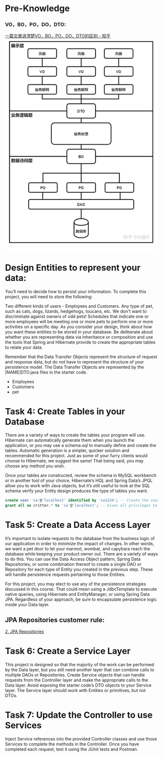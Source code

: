 # Pre-Knowledge
### VO，BO，PO，DO，DTO:
[一篇文章讲清楚VO，BO，PO，DO，DTO的区别 - 知乎](https://zhuanlan.zhihu.com/p/102389552)
![img.png](img.png)
# Design Entities to represent your data:
You’ll need to decide how to persist your information. To complete this project, you will need to store the following:

Two different kinds of users - Employees and Customers.
Any type of pet, such as cats, dogs, lizards, hedgehogs, toucans, etc. We don't want to discriminate against owners of odd pets!
Schedules that indicate one or more employees will be meeting one or more pets to perform one or more activities on a specific day.
As you consider your design, think about how you want these entities to be stored in your database. 
Be deliberate about whether you are representing data via inheritance or composition and use the tools 
that Spring and Hibernate provide to create the appropriate tables to relate your data. 

Remember that the Data Transfer Objects represent the structure of request and response data, 
but do not have to represent the structure of your persistence model. 
The Data Transfer Objects are represented by the [NAME]DTO.java files in the starter code.

- Employees
- Customers
- pet
# Task 4: Create Tables in your Database
There are a variety of ways to create the tables your program will use. Hibernate can automatically generate them when you launch the application, or you may use a schema.sql to manually define and create the tables. Automatic generation is a simpler, quicker solution and recommended for this project. Just as some of your furry clients would choose to Hibernate, we suggest the same! That being said, you may choose any method you wish.

Once your tables are constructed, review the schema in MySQL workbench or in another tool of your choice. Hibernate’s HQL and Spring Data’s JPQL allow you to work with Java objects, but it’s still useful to look at the SQL schema verify your Entity design produces the type of tables you want.
```sql
create user 'sa'@'localhost' identified by 'sa1234'; -- Create the user--
grant all on critter.* to 'sa'@'localhost'; -- Gives all privileges to that user on new db
```
# Task 5: Create a Data Access Layer
It’s important to isolate requests to the database from the business logic of our application in order to minimize the impact of changes. In other words, we want a pet door to let your marmot, wombat, and capybara reach the database while keeping your product owner out. There are a variety of ways to do this. You can use the Data Access Object pattern, Spring Data Repositories, or some combination thereof to create a single DAO or Repository for each type of Entity you created in the previous step. These will handle persistence requests pertaining to those Entities.

For this project, you may elect to use any of the persistence strategies discussed in this course. That could mean using a JdbcTemplate to execute native queries, using Hibernate and EntityManager, or using Spring Data JPA. Regardless of your approach, be sure to encapsulate persistence logic inside your Data layer.

## JPA Repositories customer rule:
[2. JPA Repositories](https://docs.spring.io/spring-data/jpa/docs/1.5.0.RELEASE/reference/html/jpa.repositories.html)

# Task 6: Create a Service Layer
This project is designed so that the majority of the work can be performed by the Data layer, but you still need another layer that can combine calls to multiple DAOs or Repositories. Create Service objects that can handle requests from the Controller layer and make the appropriate calls to the Data layer. Avoid exposing the starter code’s DTO objects to your Service layer. The Service layer should work with Entities or primitives, but not DTOs.

# Task 7: Update the Controller to use Services
Inject Service references into the provided Controller classes and use those Services to complete the methods in the Controller. Once you have completed each request, test it using the JUnit tests and Postman.